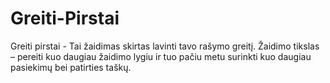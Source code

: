 # Greiti-Pirstai
Greiti pirstai - Tai žaidimas skirtas lavinti tavo rašymo greitį. Žaidimo tikslas – pereiti kuo daugiau žaidimo lygiu ir tuo pačiu metu surinkti kuo daugiau pasiekimų bei patirties taškų.
